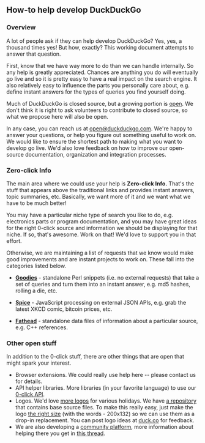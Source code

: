 ## How-to help develop DuckDuckGo

### Overview 

A lot of people ask if they can help develop DuckDuckGo? Yes, yes, a thousand times yes! But how, exactly?  This working document attempts to answer that question.

First, know that we have way more to do than we can handle internally. So any help is greatly appreciated. Chances are anything you do will eventually go live and so it is pretty easy to have a real impact on the search engine. It also relatively easy to influence the parts you personally care about, e.g. define instant answers for the types of queries you find yourself doing.

Much of DuckDuckGo is closed source, but a growing portion is [open](http://github.com/duckduckgo). We don't think it is right to ask volunteers to contribute to closed source, so what we propose here will also be open.

In any case, you can reach us at open@duckduckgo.com. We're happy to answer your questions, or help you figure out something useful to work on. We would like to ensure the shortest path to making what you want to develop go live. We'd also love feedback on how to improve our open-source documentation, organization and integration processes.


### Zero-click Info

The main area where we could use your help is **Zero-click Info.** That's the stuff that appears above the traditional links and provides instant answers, topic summaries, etc. Basically, we want more of it and we want what we have to be much better!

You may have a particular niche type of search you like to do, e.g. electronics parts or program documentation, and you may have great ideas for the right 0-click source and information we should be displaying for that niche. If so, that's awesome. Work on that! We'd love to support you in that effort.

Otherwise, we are maintaining a list of requests that we know would make good improvements and are instant projects to work on. These fall into the categories listed below.

* **[Goodies](https://github.com/duckduckgo/duckduckgo/wiki/Goodies)** - standalone Perl snippets (i.e. no external requests) that take a set of queries and turn them into an instant answer, e.g. md5 hashes, rolling a die, etc.

* **[Spice](https://github.com/duckduckgo/duckduckgo/wiki/Spice)** - JavaScript processing on external JSON APIs, e.g. grab the latest XKCD comic, bitcoin prices, etc.

* **[Fathead](https://github.com/duckduckgo/duckduckgo/wiki/Fathead)**  - standalone data files of information about a particular source, e.g. C++ references.





### Other open stuff

In addition to the 0-click stuff, there are other things that are open that might spark your interest.

 * Browser extensions. We could really use help here -- please contact us for details.
 * API helper libraries. More libraries (in your favorite language) to use our [0-click API](http://api.duckduckgo.com/).
 * Logos. We'd love [more logos](http://duckduckgo.com/logos.html) for various holidays. We have [a repository](https://github.com/duckduckgo/logos) that contains base source files. To make this really easy, just make the logo [the right size](http://duckduckgo.com/nduck.v104.png) (with the words - 200x132) so we can use them as a drop-in replacement. You can post logo ideas at [duck.co](https://duck.co/) for feedback.
 * We are also developing a [community platform](http://github.com/duckduckgo/community-platform), more information about helping there you get in [this thread](https://duck.co/topic/duckduckgo-community-and-42).
